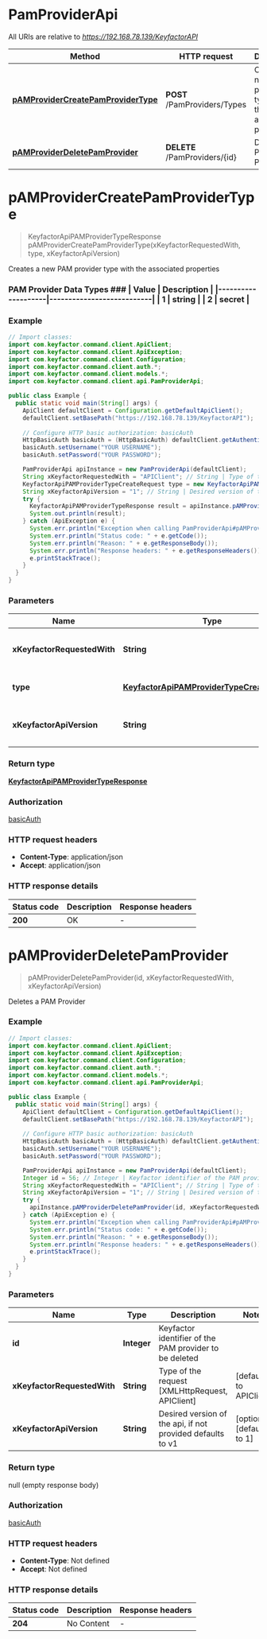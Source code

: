 # PamProviderApi

All URIs are relative to *https://192.168.78.139/KeyfactorAPI*

| Method | HTTP request | Description |
|------------- | ------------- | -------------|
| [**pAMProviderCreatePamProviderType**](PamProviderApi.md#pAMProviderCreatePamProviderType) | **POST** /PamProviders/Types | Creates a new PAM provider type with the associated properties |
| [**pAMProviderDeletePamProvider**](PamProviderApi.md#pAMProviderDeletePamProvider) | **DELETE** /PamProviders/{id} | Deletes a PAM Provider |


<a name="pAMProviderCreatePamProviderType"></a>
# **pAMProviderCreatePamProviderType**
> KeyfactorApiPAMProviderTypeResponse pAMProviderCreatePamProviderType(xKeyfactorRequestedWith, type, xKeyfactorApiVersion)

Creates a new PAM provider type with the associated properties

### PAM Provider Data Types ###  | Value              | Description               |  |--------------------|---------------------------|  | 1                  | string                    |  | 2                  | secret                    |

### Example
```java
// Import classes:
import com.keyfactor.command.client.ApiClient;
import com.keyfactor.command.client.ApiException;
import com.keyfactor.command.client.Configuration;
import com.keyfactor.command.client.auth.*;
import com.keyfactor.command.client.models.*;
import com.keyfactor.command.client.api.PamProviderApi;

public class Example {
  public static void main(String[] args) {
    ApiClient defaultClient = Configuration.getDefaultApiClient();
    defaultClient.setBasePath("https://192.168.78.139/KeyfactorAPI");
    
    // Configure HTTP basic authorization: basicAuth
    HttpBasicAuth basicAuth = (HttpBasicAuth) defaultClient.getAuthentication("basicAuth");
    basicAuth.setUsername("YOUR USERNAME");
    basicAuth.setPassword("YOUR PASSWORD");

    PamProviderApi apiInstance = new PamProviderApi(defaultClient);
    String xKeyfactorRequestedWith = "APIClient"; // String | Type of the request [XMLHttpRequest, APIClient]
    KeyfactorApiPAMProviderTypeCreateRequest type = new KeyfactorApiPAMProviderTypeCreateRequest(); // KeyfactorApiPAMProviderTypeCreateRequest | PAM provider type properties to be used
    String xKeyfactorApiVersion = "1"; // String | Desired version of the api, if not provided defaults to v1
    try {
      KeyfactorApiPAMProviderTypeResponse result = apiInstance.pAMProviderCreatePamProviderType(xKeyfactorRequestedWith, type, xKeyfactorApiVersion);
      System.out.println(result);
    } catch (ApiException e) {
      System.err.println("Exception when calling PamProviderApi#pAMProviderCreatePamProviderType");
      System.err.println("Status code: " + e.getCode());
      System.err.println("Reason: " + e.getResponseBody());
      System.err.println("Response headers: " + e.getResponseHeaders());
      e.printStackTrace();
    }
  }
}
```

### Parameters

| Name | Type | Description  | Notes |
|------------- | ------------- | ------------- | -------------|
| **xKeyfactorRequestedWith** | **String**| Type of the request [XMLHttpRequest, APIClient] | [default to APIClient] |
| **type** | [**KeyfactorApiPAMProviderTypeCreateRequest**](KeyfactorApiPAMProviderTypeCreateRequest.md)| PAM provider type properties to be used | |
| **xKeyfactorApiVersion** | **String**| Desired version of the api, if not provided defaults to v1 | [optional] [default to 1] |

### Return type

[**KeyfactorApiPAMProviderTypeResponse**](KeyfactorApiPAMProviderTypeResponse.md)

### Authorization

[basicAuth](../README.md#basicAuth)

### HTTP request headers

 - **Content-Type**: application/json
 - **Accept**: application/json

### HTTP response details
| Status code | Description | Response headers |
|-------------|-------------|------------------|
| **200** | OK |  -  |

<a name="pAMProviderDeletePamProvider"></a>
# **pAMProviderDeletePamProvider**
> pAMProviderDeletePamProvider(id, xKeyfactorRequestedWith, xKeyfactorApiVersion)

Deletes a PAM Provider

### Example
```java
// Import classes:
import com.keyfactor.command.client.ApiClient;
import com.keyfactor.command.client.ApiException;
import com.keyfactor.command.client.Configuration;
import com.keyfactor.command.client.auth.*;
import com.keyfactor.command.client.models.*;
import com.keyfactor.command.client.api.PamProviderApi;

public class Example {
  public static void main(String[] args) {
    ApiClient defaultClient = Configuration.getDefaultApiClient();
    defaultClient.setBasePath("https://192.168.78.139/KeyfactorAPI");
    
    // Configure HTTP basic authorization: basicAuth
    HttpBasicAuth basicAuth = (HttpBasicAuth) defaultClient.getAuthentication("basicAuth");
    basicAuth.setUsername("YOUR USERNAME");
    basicAuth.setPassword("YOUR PASSWORD");

    PamProviderApi apiInstance = new PamProviderApi(defaultClient);
    Integer id = 56; // Integer | Keyfactor identifier of the PAM provider to be deleted
    String xKeyfactorRequestedWith = "APIClient"; // String | Type of the request [XMLHttpRequest, APIClient]
    String xKeyfactorApiVersion = "1"; // String | Desired version of the api, if not provided defaults to v1
    try {
      apiInstance.pAMProviderDeletePamProvider(id, xKeyfactorRequestedWith, xKeyfactorApiVersion);
    } catch (ApiException e) {
      System.err.println("Exception when calling PamProviderApi#pAMProviderDeletePamProvider");
      System.err.println("Status code: " + e.getCode());
      System.err.println("Reason: " + e.getResponseBody());
      System.err.println("Response headers: " + e.getResponseHeaders());
      e.printStackTrace();
    }
  }
}
```

### Parameters

| Name | Type | Description  | Notes |
|------------- | ------------- | ------------- | -------------|
| **id** | **Integer**| Keyfactor identifier of the PAM provider to be deleted | |
| **xKeyfactorRequestedWith** | **String**| Type of the request [XMLHttpRequest, APIClient] | [default to APIClient] |
| **xKeyfactorApiVersion** | **String**| Desired version of the api, if not provided defaults to v1 | [optional] [default to 1] |

### Return type

null (empty response body)

### Authorization

[basicAuth](../README.md#basicAuth)

### HTTP request headers

 - **Content-Type**: Not defined
 - **Accept**: Not defined

### HTTP response details
| Status code | Description | Response headers |
|-------------|-------------|------------------|
| **204** | No Content |  -  |

